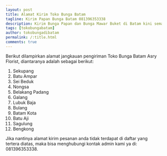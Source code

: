 ```yaml
---
layout: post
title: Alamat Kirim Toko Bunga Batam
tagline: Kirim Papan Bunga Batam 081396353338
description: Kirim Bunga Papan dan Bunga Mawar Buket di Batam kini semakin mudah dan simpel karena hadirnya salah satu florist batam terbaik.
tags: [tokobungabatam]
author: tokobungadibatam
permalink: /:title.html
comments: true
---
```


Berikut dilampirkan alamat jangkauan pengiriman Toko Bunga Batam Asry Florist, diantaranya adalah sebagai berikut:

1. Sekupang
2. Batu Ampar
3. Sei Beduk
4. Nongsa
5. Belakang Padang
6. Galang
7. Lubuk Baja
8. Bulang
9. Batam Kota
10. Batu Aji
11. Sagulung
12. Bengkong

Jika nantinya alamat kirim pesanan anda tidak terdapat di daftar yang tertera diatas, maka bisa menghubungi kontak admin kami ya di: 081396353338.
